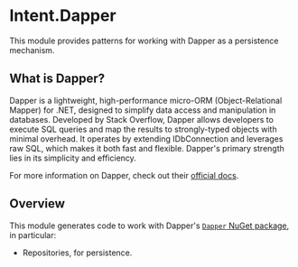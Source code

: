 ﻿# Intent.Dapper

This module provides patterns for working with Dapper as a persistence mechanism.

## What is Dapper?

Dapper is a lightweight, high-performance micro-ORM (Object-Relational Mapper) for .NET, designed to simplify data access and manipulation in databases. Developed by Stack Overflow, Dapper allows developers to execute SQL queries and map the results to strongly-typed objects with minimal overhead. It operates by extending IDbConnection and leverages raw SQL, which makes it both fast and flexible. Dapper's primary strength lies in its simplicity and efficiency. 

For more information on Dapper, check out their [official docs](https://www.learndapper.com/).

## Overview

This module generates code to work with Dapper's [`Dapper` NuGet package](https://www.nuget.org/packages/Dapper), in particular:

- Repositories, for persistence.

